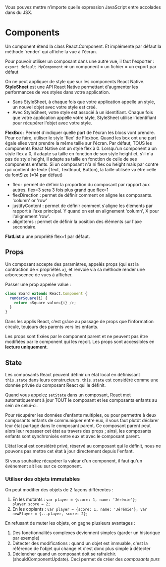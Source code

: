 Vous pouvez mettre n’importe quelle expression JavaScript entre accolades dans du JSX.

# Components 

Un component étend la class React.Component. Et implémente par défaut la méthode 'render' qui affiche la vue à l'écran.

Pour pouvoir utiliser un composant dans une autre vue, il faut l'exporter : ``export default MyComponent`` => un component = un fichier = un export par défaut

On ne peut appliquer de style que sur les components React Native. 
**StyleSheet** est une API React Native permettant d'augmenter les performances de vos styles dans votre application.
* Sans StyleSheet, à chaque fois que votre application appelle un style, un nouvel objet avec votre style est créé. 
* Avec StyleSheet, votre style est associé à un identifiant. Chaque fois que votre application appelle votre style, StyleSheet utilise l'identifiant pour récupérer l'objet avec votre style.

**FlexBox** : Permet d'indiquer quelle part de l'écran les blocs vont prendre. Pour ce faire, utiliser le style 'flex' de Flexbox. Quand les box ont une part égale elles vont prendre la même taille sur l'écran. Par défaut, TOUS les components React Native ont un style  flex  à 0. Lorsqu'un component a un style  flex  à 0, il adapte sa taille en fonction de son style  height  et, s'il n'a pas de style  height, il adapte sa taille en fonction de celle de ses components enfants. Si un composant n'a ni flex ou height mais par contre qui contient de texte (Text, TextInput, Button), la taille utilisée va être celle du fontSize (=14 par défaut)

* flex : permet de définir la proportion du composant par rapport aux autres. flex=3 sera 3 fois plus grand que flex=1
* flexDirection : permet de définir comment on aligne les composants. 'column' or 'row'
* justifyContent : permet de définir comment s'aligne les éléments par rapport à l'axe principal. Y quand on est en alignement 'column', X pour l'alignement 'row'.
* alignItems : permet de définir la position des éléments sur l'axe secondaire.

**FlatList** a une propriété flex=1 par défaut.

## Props

Un composant accepte des paramètres, appelés props (qui est la contraction de « propriétés »),
et renvoie via sa méthode render une arborescence de vues à afficher.

Passer une prop appelée value :
````javascript
class Board extends React.Component {
  renderSquare(i) {
    return <Square value={i} />;
  }
}
````

Dans les applis React, c’est grâce au passage de props que l’information circule, toujours des parents vers les enfants.

Les props sont fixées par le component parent et ne peuvent pas être modifiées par le component qui les reçoit. Les props sont accessibles en **lecture uniquement**.


## State
Les composants React peuvent définir un état local en définissant `this.state` dans leurs constructeurs. `this.state` est considéré comme une donnée privée du composant React qui le définit.

Quand vous appelez `setState` dans un composant, React met automatiquement à jour TOUT le composant et les composants enfants au sein de celui-ci.

Pour récupérer les données d’enfants multiples, ou pour permettre à deux composants enfants de communiquer entre eux, il vous faut plutôt déclarer leur état partagé dans le composant parent. 
Ce composant parent peut alors leur repasser cet état au travers des props ; ainsi, les composants enfants sont synchronisés entre eux et avec le composant parent.

L’état local est considéré privé, réservé au composant qui le définit, nous ne pouvons pas mettre cet état à jour directement depuis l'enfant.

Si vous souhaitez récupérer la valeur d'un component, il faut qu'un évènement ait lieu sur ce component.

### Utiliser des objets immutables
On peut modifier des objets de 2 façons différentes :
1. En les mutants : ``var player = {score: 1, name: 'Jérémie'};
   player.score = 2;``
2. En les copiants : ``var player = {score: 1, name: 'Jérémie'}; var newPlayer = {...player, score: 2};``

En refusant de muter les objets, on gagne plusieurs avantages :
1. Des fonctionnalités complexes deviennent simples (garder un historique par exemple)
2. Détecter des modifications : quand un objet est immuable, c'est la référence de l'objet qui change et c'est donc plus simple à détecter
3. Déclencher quand un composant doit se rafraichir. (shouldComponentUpdate). Ceci permet de créer des *composants purs*